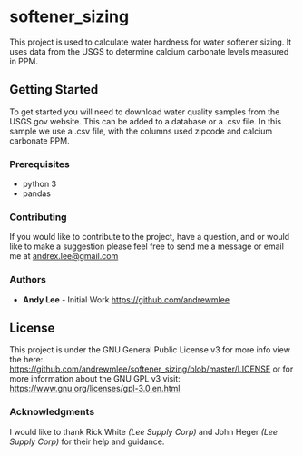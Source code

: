 # softener_sizing
This project is used to calculate water hardness for water softener sizing. It uses data from the USGS to determine calcium carbonate levels measured in PPM. 

## Getting Started
To get started you will need to download water quality samples from the USGS.gov website. This can be added to a database or a .csv file. In this sample we use a .csv file, with the columns used zipcode and calcium carbonate PPM. 

### Prerequisites
 - python 3
 - pandas

### Contributing
If you would like to contribute to the project, have a question, and or would like to make a suggestion please feel free to send me a message or email me at andrex.lee@gmail.com

### Authors

* **Andy Lee** - Initial Work https://github.com/andrewmlee

## License
This project is under the GNU General Public License v3 for more info view the here: https://github.com/andrewmlee/softener_sizing/blob/master/LICENSE or for more information about the GNU GPL v3 visit: https://www.gnu.org/licenses/gpl-3.0.en.html

### Acknowledgments 
I would like to thank Rick White *(Lee Supply Corp)* and John Heger *(Lee Supply Corp)* for their help and guidance.
 
